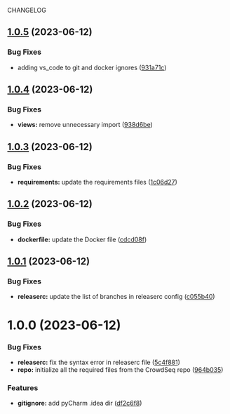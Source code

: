 CHANGELOG

## [1.0.5](https://github.com/labdave/crowdseq-api/compare/v1.0.4...v1.0.5) (2023-06-12)


### Bug Fixes

* adding vs_code to git and docker ignores ([931a71c](https://github.com/labdave/crowdseq-api/commit/931a71ca7a01bb13335ba668594fd75eef59cf9e))

## [1.0.4](https://github.com/labdave/crowdseq-api/compare/v1.0.3...v1.0.4) (2023-06-12)


### Bug Fixes

* **views:** remove unnecessary import ([938d6be](https://github.com/labdave/crowdseq-api/commit/938d6befeebe088e982ab5637912df932b14ae21))

## [1.0.3](https://github.com/labdave/crowdseq-api/compare/v1.0.2...v1.0.3) (2023-06-12)


### Bug Fixes

* **requirements:** update the requirements files ([1c06d27](https://github.com/labdave/crowdseq-api/commit/1c06d2791282997d95cc5c41d52da402d752504d))

## [1.0.2](https://github.com/labdave/crowdseq-api/compare/v1.0.1...v1.0.2) (2023-06-12)


### Bug Fixes

* **dockerfile:** update the Docker file ([cdcd08f](https://github.com/labdave/crowdseq-api/commit/cdcd08f15613d18b21ba1c4c71b42a671ed5b860))

## [1.0.1](https://github.com/labdave/crowdseq-api/compare/v1.0.0...v1.0.1) (2023-06-12)


### Bug Fixes

* **releaserc:** update the list of branches in releaserc config ([c055b40](https://github.com/labdave/crowdseq-api/commit/c055b402b56e531bc1017c447c3b0be39eea4c87))

# 1.0.0 (2023-06-12)


### Bug Fixes

* **releaserc:** fix the syntax error in releaserc file ([5c4f881](https://github.com/labdave/crowdseq-api/commit/5c4f88196b63b03612bb6bc10aec6a1158fa4743))
* **repo:** initialize all the required files from the CrowdSeq repo ([964b035](https://github.com/labdave/crowdseq-api/commit/964b035af9e9a6bbceba93903ec28088b7968240))


### Features

* **gitignore:** add pyCharm .idea dir ([df2c6f8](https://github.com/labdave/crowdseq-api/commit/df2c6f897e206a5284c22ad556b4711178e91f0f))
